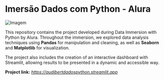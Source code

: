 # Imersão Dados com Python - Alura

![Imagem](https://cursos.alura.com.br/assets/images/immersion/imersao_dados_python_logo.png)

This repository contains the project developed during Data Immersion with Python by Alura.
Throughout the immersion, we explored data analysis techniques using **Pandas** for manipulation and cleaning, as well as **Seaborn** and **Matplotlib** for visualization.

The project also includes the creation of an interactive dashboard with Streamlit, allowing results to be presented in a dynamic and accessible way.

**Project link:** _https://audibertdadospython.streamlit.app_
